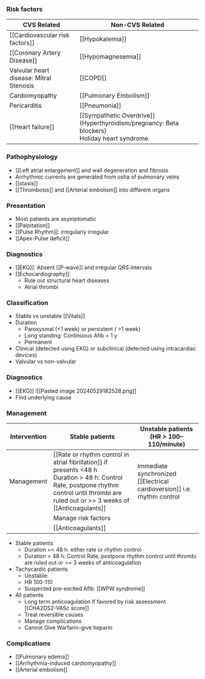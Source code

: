 ### Risk factors
| CVS Related                             | Non-CVS Related                                                                                  |
| --------------------------------------- | ------------------------------------------------------------------------------------------------ |
| [[Cardiovascular risk factors]]         | [[Hypokalemia]]                                                                                  |
| [[Coronary Artery Disease]]             | [[Hypomagnesemia]]                                                                               |
| Valvular heart disease: Mitral Stenosis | [[COPD]]                                                                                         |
| Cardiomyopathy                          | [[Pulmonary Embolism]]                                                                           |
| Pericarditis                            | [[Pneumonia]]                                                                                    |
| [[Heart failure]]                       | [[Sympathetic Overdrive]] (Hyperthyroidism/pregnancy: Beta blockers) <br> Holiday heart syndrome |
### Pathophysiology
- [[Left atrial enlargement]] and wall degeneration and fibrosis 
- Arrhythmic currents are generated from ostia of pulmonary veins
- [[stasis]]
- [[Thrombosis]] and [[Arterial embolism]] into different organs
### Presentation
- Most patients are asymptomatic
- [[Palpitation]] 
- [[Pulse Rhythm]]: irregularly irregular
- [[Apex-Pulse deficit]] 

### Diagnostics
- [[EKG]]: Absent [[P-wave]] and irregular QRS intervals
- [[Echocardiography]]: 
	- Rule out structural heart diseases
	- Atrial thrombi 
### Classification
- Stable vs unstable [[Vitals]] 
- Duration
	- Paroxysmal (<1 week) or persistent ( >1 week)
	- Long standing: Continuous Afib > 1 y
	- Permanent 
- Clinical (detected using EKG) or subclinical (detected using intracardiac devices)
- Valvular vs non-valvular

### Diagnostics
- [[EKG]] 
![[Pasted image 20240529182528.png]]
- Find underlying cause
### Management


| Intervention | Stable patients                                                                                                                                                                               | Unstable patients (HR > 100–110/minute)                                 |
| ------------ | --------------------------------------------------------------------------------------------------------------------------------------------------------------------------------------------- | ----------------------------------------------------------------------- |
| Management   | [[Rate or rhythm control in atrial fibrillation]] if presents <48 h<br>Duration > 48 h: Control Rate, postpone rhythm control until thrombi are ruled out or >= 3 weeks of [[Anticoagulants]] | Immediate synchronized [[Electrical cardioversion]] i.e. rhythm control |
|              | Manage risk factors                                                                                                                                                                           |                                                                         |
|              | [[Anticoagulants]]                                                                                                                                                                            |                                                                         |

- Stable patients
	- Duration =< 48 h: either rate or rhythm control
	- Duration > 48 h: Control Rate, postpone rhythm control until thrombi are ruled out or >= 3 weeks of anticoagulation 
- Tachycardic patients
	- Unstable: 
	- HR 100-110
	- Suspected pre-excited Afib: [[WPW syndrome]] 
- All patients
	- Long term anticoagulation if favored by risk assessment [[CHA2DS2-VASc score]]
	- Treat reversible causes
	- Manage complications
	- Cannot Give Warfarin–give heparin

### Complications
- [[Pulmonary edema]]
- [[Arrhythmia-induced cardiomyopathy]]
- [[Arterial embolism]] 